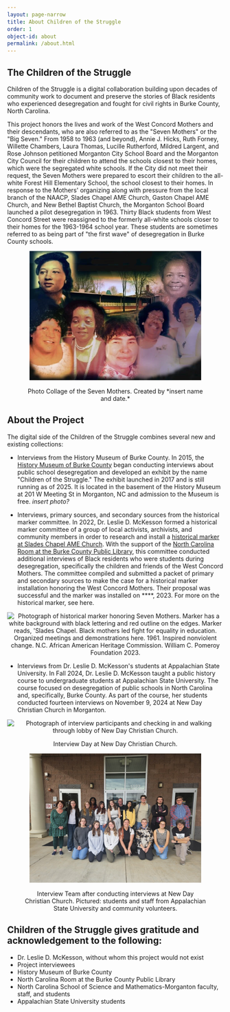 ```yaml
---
layout: page-narrow
title: About Children of the Struggle 
order: 1
object-id: about
permalink: /about.html
---
```


## The Children of the Struggle 

Children of the Struggle is a digital collaboration building upon decades of community work to document and preserve the stories of Black residents who experienced desegregation and fought for civil rights in Burke County, North Carolina.

This project honors the lives and work of the West Concord Mothers and their descendants, who are also referred to as the "Seven Mothers" or the "Big Seven." From 1958 to 1963 (and beyond), Annie J. Hicks, Ruth Forney, Willette Chambers, Laura Thomas, Lucille Rutherford, Mildred Largent, and Rose Johnson petitioned Morganton City School Board and the Morganton City Council for their children to attend the schools closest to their homes, which were the segregated white schools. If the City did not meet their request, the Seven Mothers were prepared to escort their children to the all-white Forest Hill Elementary School, the school closest to their homes. In response to the Mothers' organizing along with pressure from the local branch of the NAACP, Slades Chapel AME Church, Gaston Chapel AME Church, and New Bethel Baptist Church, the Morganton School Board launched a pilot desegregation in 1963. Thirty Black students from West Concord Street were reassigned to the formerly all-white schools closer to their homes for the 1963-1964 school year. These students are sometimes referred to as being part of "the first wave" of desegregation in Burke County schools. 

<div style="text-align: center;">
<img src="/pages/mothers.png" width="400" height="300" alt="Photo collage of the Seven Mothers with cropped potraits of their smiling faces surrounding a photo of Olive Hill High School.">
<figure>
<figcaption>Photo Collage of the Seven Mothers. Created by *insert name and date.*</figcaption>
</figure>
</div>

## About the Project 

The digital side of the Children of the Struggle combines several new and existing collections: 

- Interviews from the History Museum of Burke County. In 2015, the [History Museum of Burke County](https://www.thehistorymuseumofburke.org/) began conducting interviews about public school desegregation and developed an exhibit by the name "Children of the Struggle." The exhibit launched in 2017 and is still running as of 2025. It is located in the basement of the History Museum at 201 W Meeting St in Morganton, NC and admission to the Museum is free. *insert photo?*

- Interviews, primary sources, and secondary sources from the historical marker committee. In 2022, Dr. Leslie D. McKesson formed a historical marker committee of a group of local activists, archivists, and community members in order to research and install a [historical marker at Slades Chapel AME Church](https://aahc.nc.gov/programs/nc-civil-rights-trail/nc-civil-rights-virtual-trail/slades-chapel-1961). With the support of the [North Carolina Room at the Burke County Public Library](https://bcpls.org/index.php/ncroom/), this committee conducted additional interviews of Black residents who were students during desegregation, specifically the children and friends of the West Concord Mothers. The committee compiled and submitted a packet of primary and secondary sources to make the case for a historical marker installation honoring the West Concord Mothers. Their proposal was successful and the marker was installed on ****, 2023. For more on the historical marker, see here.

<div style="text-align: center;">
<img src="{{ '/assets/img/marker.jpg' | relative_url }}" width="400" height="300" alt="Photograph of historical marker honoring Seven Mothers. Marker has a white background with black lettering and red outline on the edges. Marker reads, 'Slades Chapel. Black mothers led fight for equality in education. Organized meetings and demonstrations here. 1961. Inspired nonviolent change. N.C. African American Heritage Commission. William C. Pomeroy Foundation 2023.">
</div>

- Interviews from Dr. Leslie D. McKesson's students at Appalachian State University. In Fall 2024, Dr. Leslie D. McKesson taught a public history course to undergraduate students at Appalachian State University. The course focused on desegregation of public schools in North Carolina and, specifically, Burke County. As part of the course, her students conducted fourteen interviews on November 9, 2024 at New Day Christian Church in Morganton.

<div style="text-align: center;">
<img src="{{ '/assets/img/nov-9.jpg' | relative_url }}" width="400" height="300" alt="Photograph of interview participants and checking in and walking through lobby of New Day Christian Church.">
<figure>
<figcaption>Interview Day at New Day Christian Church.</figcaption>
</figure>
</div>

<div style="text-align: center;">
<img src="/pages/nov-9-team.jpg" width="400" height="300" alt="Group photo of Appalachian State University students and instructor Dr. Leslie D. McKesson. Seven people are kneeling in the front row. Nine students are standing in the middle row. Two staff are standing in the back row.">
<figure>
<figcaption>Interview Team after conducting interviews at New Day Christian Church. Pictured: students and staff from Appalachian State University and community volunteers.</figcaption>
</figure>
</div>

## Children of the Struggle gives gratitude and acknowledgement to the following:

- Dr. Leslie D. McKesson, without whom this project would not exist
- Project interviewees
- History Museum of Burke County
- North Carolina Room at the Burke County Public Library
- North Carolina School of Science and Mathematics-Morganton faculty, staff, and students
- Appalachian State University students
